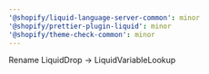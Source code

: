 ```yaml
---
'@shopify/liquid-language-server-common': minor
'@shopify/prettier-plugin-liquid': minor
'@shopify/theme-check-common': minor
---
```


Rename LiquidDrop -> LiquidVariableLookup
